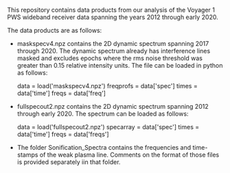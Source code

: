 This repository contains data products from our analysis of the Voyager 1 PWS wideband receiver data spanning the years 2012 through early 2020.

The data products are as follows:

- maskspecv4.npz contains the 2D dynamic spectrum spanning 2017 through 2020. The dynamic spectrum already has interference lines masked and excludes epochs where the rms noise threshold was greater than 0.15 relative intensity units. The file can be loaded in python as follows:

  data = load('maskspecv4.npz')
  freqprofs = data['spec']
  times = data['time']
  freqs = data['freq']

- fullspecout2.npz contains the 2D dynamic spectrum spanning 2012 through early 2020. The spectrum can be loaded as follows:

  data = load('fullspecout2.npz')
  specarray = data['spec']
  times = data['time']
  freqs = data['freqs']

- The folder Sonification_Spectra contains the frequencies and time-stamps of the weak plasma line. Comments on the format of those files is provided separately iin that folder.
